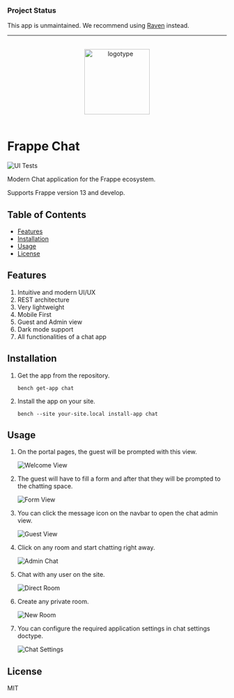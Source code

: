 ### Project Status

This app is unmaintained. We recommend using [Raven](https://github.com/The-Commit-Company/raven) instead.


---

<br>
<div align="center">
<img width="150" alt="logotype" src=".github/images/logo.png">
</div>
<br>

# Frappe Chat

![UI Tests](https://github.com/frappe/chat/actions/workflows/ui-tests.yml/badge.svg)

Modern Chat application for the Frappe ecosystem.

Supports Frappe version 13 and develop.

## Table of Contents

- [Features](#features)
- [Installation](#installation)
- [Usage](#usage)
- [License](#license)

## Features

1. Intuitive and modern UI/UX
2. REST architecture
3. Very lightweight
4. Mobile First
5. Guest and Admin view
6. Dark mode support
7. All functionalities of a chat app

## Installation

1. Get the app from the repository.

   ```
   bench get-app chat
   ```

2. Install the app on your site.
   ```
   bench --site your-site.local install-app chat
   ```

## Usage

1. On the portal pages, the guest will be prompted with this view.

   ![Welcome View](.github/images/welcome-screen.png)

2. The guest will have to fill a form and after that they will be prompted to the chatting space.

   ![Form View](.github/images/guest-form-fill.gif)

3. You can click the message icon on the navbar to open the chat admin view.

   ![Guest View](.github/images/admin-view.gif)

4. Click on any room and start chatting right away.

   ![Admin Chat](.github/images/admin-chat.gif)

5. Chat with any user on the site.

   ![Direct Room](.github/images/direct-room.gif)

6. Create any private room.

   ![New Room](.github/images/new-room.gif)

7. You can configure the required application settings in chat settings doctype.

   ![Chat Settings](.github/images/chat-settings.png)

## License

MIT
